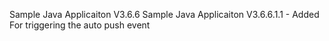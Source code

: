 Sample Java Applicaiton V3.6.6
Sample Java Applicaiton V3.6.6.1.1 - Added For triggering the auto push event